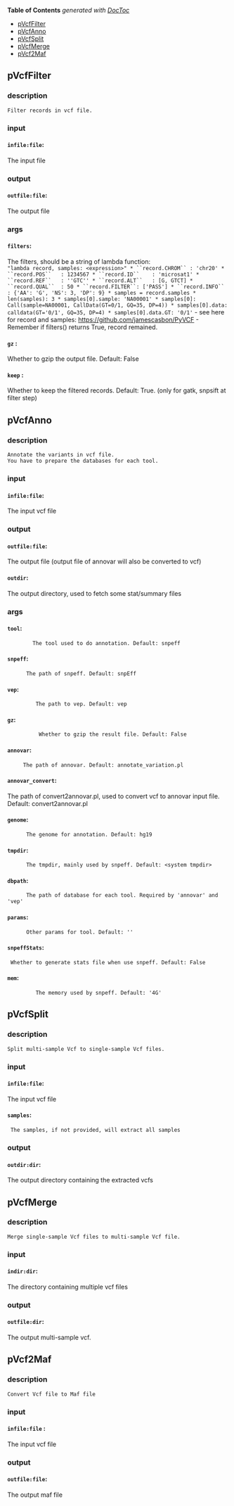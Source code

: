 <!-- START doctoc generated TOC please keep comment here to allow auto update -->
<!-- DON'T EDIT THIS SECTION, INSTEAD RE-RUN doctoc TO UPDATE -->
**Table of Contents**  *generated with [DocToc](https://github.com/thlorenz/doctoc)*

- [pVcfFilter](#pvcffilter)
- [pVcfAnno](#pvcfanno)
- [pVcfSplit](#pvcfsplit)
- [pVcfMerge](#pvcfmerge)
- [pVcf2Maf](#pvcf2maf)

<!-- END doctoc generated TOC please keep comment here to allow auto update -->


## pVcfFilter

### description
	Filter records in vcf file.

### input
#### `infile:file`:
 The input file  

### output
#### `outfile:file`:
 The output file  

### args
#### `filters`:
 The filters, should be a string of lambda function:  
		```
		"lambda record, samples: <expression>"
		* ``record.CHROM`` : 'chr20'
		* ``record.POS``   : 1234567
		* ``record.ID``    : 'microsat1'
		* ``record.REF``   : ''GTC''
		* ``record.ALT``   : [G, GTCT]
		* ``record.QUAL``  : 50
		* ``record.FILTER``: ['PASS']
		* ``record.INFO``  : {'AA': 'G', 'NS': 3, 'DP': 9}
		* samples = record.samples
		* len(samples): 3
		* samples[0].sample: 'NA00001'
		* samples[0]: Call(sample=NA00001, CallData(GT=0/1, GQ=35, DP=4))
		* samples[0].data: calldata(GT='0/1', GQ=35, DP=4)
		* samples[0].data.GT: '0/1'
		```
		- see here for record and samples: https://github.com/jamescasbon/PyVCF
		- Remember if filters() returns True, record remained.
#### `gz`     :
 Whether to gzip the output file. Default: False  
#### `keep`   :
 Whether to keep the filtered records. Default: True. (only for gatk, snpsift at filter step)  

## pVcfAnno

### description
	Annotate the variants in vcf file.
	You have to prepare the databases for each tool.

### input
#### `infile:file`:
 The input vcf file  

### output
#### `outfile:file`:
 The output file (output file of annovar will also be converted to vcf)  
#### `outdir`:
 The output directory, used to fetch some stat/summary files  

### args
#### `tool`:
            The tool used to do annotation. Default: snpeff  
#### `snpeff`:
          The path of snpeff. Default: snpEff  
#### `vep`:
             The path to vep. Default: vep  
#### `gz`:
              Whether to gzip the result file. Default: False  
#### `annovar`:
         The path of annovar. Default: annotate_variation.pl  
#### `annovar_convert`:
 The path of convert2annovar.pl, used to convert vcf to annovar input file. Default: convert2annovar.pl  
#### `genome`:
          The genome for annotation. Default: hg19  
#### `tmpdir`:
          The tmpdir, mainly used by snpeff. Default: <system tmpdir>  
#### `dbpath`:
          The path of database for each tool. Required by 'annovar' and 'vep'  
#### `params`:
          Other params for tool. Default: ''  
#### `snpeffStats`:
     Whether to generate stats file when use snpeff. Default: False  
#### `mem`:
             The memory used by snpeff. Default: '4G'  

## pVcfSplit

### description
	Split multi-sample Vcf to single-sample Vcf files.

### input
#### `infile:file`:
 The input vcf file  
#### `samples`:
     The samples, if not provided, will extract all samples  

### output
#### `outdir:dir`:
  The output directory containing the extracted vcfs  

## pVcfMerge

### description
	Merge single-sample Vcf files to multi-sample Vcf file.

### input
#### `indir:dir`:
 The directory containing multiple vcf files  

### output
#### `outfile:dir`:
  The output multi-sample vcf.  

## pVcf2Maf

### description
	Convert Vcf file to Maf file

### input
#### `infile:file` :
 The input vcf file  

### output
#### `outfile:file`:
 The output maf file  
